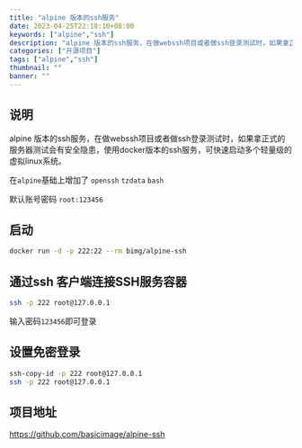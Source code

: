 ```yaml
---
title: "alpine 版本的ssh服务"
date: 2023-04-25T22:18:10+08:00
keywords: ["alpine","ssh"]
description: "alpine 版本的ssh服务，在做webssh项目或者做ssh登录测试时，如果拿正式的服务器测试会有安全隐患，使用docker版本的ssh服务，可快速启动多个轻量级的虚拟linux系统。"
categories: ["开源项目"]
tags: ["alpine","ssh"]
thumbnail: ""
banner: ""
---
```

## 说明
alpine 版本的ssh服务，在做webssh项目或者做ssh登录测试时，如果拿正式的服务器测试会有安全隐患，使用docker版本的ssh服务，可快速启动多个轻量级的虚拟linux系统。

在`alpine`基础上增加了 `openssh` `tzdata` `bash`

默认账号密码 `root:123456`

## 启动
```bash
docker run -d -p 222:22 --rm bimg/alpine-ssh
```
## 通过ssh 客户端连接SSH服务容器
```bash
ssh -p 222 root@127.0.0.1
```
输入密码`123456`即可登录
## 设置免密登录
```bash
ssh-copy-id -p 222 root@127.0.0.1
ssh -p 222 root@127.0.0.1
```
## 项目地址
https://github.com/basicimage/alpine-ssh
